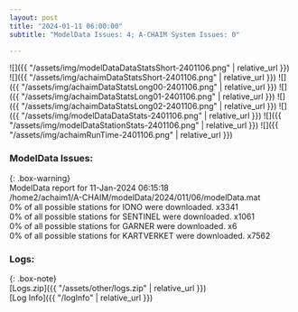 ```yaml
---
layout: post
title: "2024-01-11 06:00:00"
subtitle: "ModelData Issues: 4; A-CHAIM System Issues: 0"

---
```


![]({{ "/assets/img/modelDataDataStatsShort-2401106.png" | relative_url }})
![]({{ "/assets/img/achaimDataStatsShort-2401106.png" | relative_url }})
![]({{ "/assets/img/achaimDataStatsLong00-2401106.png" | relative_url }})
![]({{ "/assets/img/achaimDataStatsLong01-2401106.png" | relative_url }})
![]({{ "/assets/img/achaimDataStatsLong02-2401106.png" | relative_url }})
![]({{ "/assets/img/modelDataDataStats-2401106.png" | relative_url }})
![]({{ "/assets/img/modelDataStationStats-2401106.png" | relative_url }})
![]({{ "/assets/img/achaimRunTime-2401106.png" | relative_url }})


### ModelData Issues:  
  
{: .box-warning}  
 ModelData report for 11-Jan-2024 06:15:18   
 /home2/achaim1/A-CHAIM/modelData/2024/011/06/modelData.mat   
 0% of all possible stations for IONO were downloaded. x3341   
 0% of all possible stations for SENTINEL were downloaded. x1061   
 0% of all possible stations for GARNER were downloaded. x6   
 0% of all possible stations for KARTVERKET were downloaded. x7562   
  


### Logs:  
  
{: .box-note}  
[Logs.zip]({{ "/assets/other/logs.zip" | relative_url }})  
[Log Info]({{ "/logInfo" | relative_url }})  
